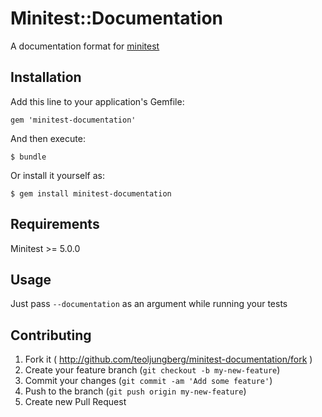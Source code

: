 # Minitest::Documentation

A documentation format for [minitest](https://github.com/seattlerb/minitest)

## Installation

Add this line to your application's Gemfile:

    gem 'minitest-documentation'

And then execute:

    $ bundle

Or install it yourself as:

    $ gem install minitest-documentation

## Requirements

Minitest >= 5.0.0

## Usage

Just pass `--documentation` as an argument while running your tests

## Contributing

1. Fork it ( http://github.com/teoljungberg/minitest-documentation/fork )
2. Create your feature branch (`git checkout -b my-new-feature`)
3. Commit your changes (`git commit -am 'Add some feature'`)
4. Push to the branch (`git push origin my-new-feature`)
5. Create new Pull Request
